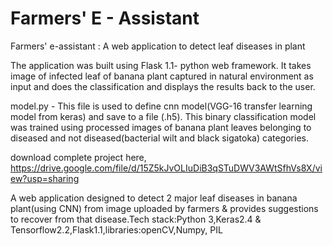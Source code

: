 # Farmers' E - Assistant
Farmers' e-assistant : A web application to detect leaf diseases in plant

The application was built using Flask 1.1- python web framework. It takes image of infected leaf of banana plant captured in natural environment as input and does the classification and displays the results back to the user.

model.py - This file is used to define cnn model(VGG-16 transfer learning model from keras) and save to a file (.h5). This binary classification model was trained using processed images of banana plant leaves belonging to diseased and not diseased(bacterial wilt and black sigatoka) categories. 

download complete project here, https://drive.google.com/file/d/15Z5kJvOLIuDiB3qSTuDWV3AWtSfhVs8X/view?usp=sharing

A web application designed to detect 2 major leaf diseases in banana plant(using CNN) from image uploaded by farmers & provides suggestions to recover from that disease.Tech stack:Python 3,Keras2.4 & Tensorflow2.2,Flask1.1,libraries:openCV,Numpy, PIL
